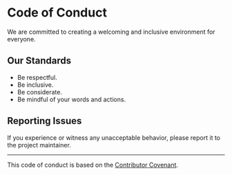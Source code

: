 # Code of Conduct

We are committed to creating a welcoming and inclusive environment for everyone.

## Our Standards

- Be respectful.
- Be inclusive.
- Be considerate.
- Be mindful of your words and actions.

## Reporting Issues

If you experience or witness any unacceptable behavior, please report it to the project maintainer.

---

This code of conduct is based on the [Contributor Covenant](https://www.contributor-covenant.org/).

